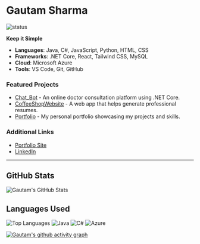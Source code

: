 # Gautam Sharma

![status](https://img.shields.io/badge/Status-Coding%20in%20Progress-brightgreen)

**Keep it Simple**

- **Languages**: Java, C#, JavaScript, Python, HTML, CSS
- **Frameworks**: .NET Core, React, Tailwind CSS, MySQL
- **Cloud**: Microsoft Azure
- **Tools**: VS Code, Git, GitHub

### Featured Projects
- [Chat_Bot](https://github.com/GautamSharma003/Chat_Bot) - An online doctor consultation platform using .NET Core.
- [CoffeeShopWebsite](https://github.com/GautamSharma003/CoffeeShopWebsite) - A web app that helps generate professional resumes.
- [Portfolio](https://github.com/GautamSharma003/PortfolioGS) - My personal portfolio showcasing my projects and skills.

### Additional Links
- [Portfolio Site](https://gautamsharma003.github.io/PortfolioGS/)
- [LinkedIn](https://www.linkedin.com/in/gautam-sharma-b13272220/)

---

## GitHub Stats
![Gautam's GitHub Stats](https://github-readme-stats.vercel.app/api?username=GautamSharma003&show_icons=true&theme=radical)

## Languages Used
![Top Languages](https://github-readme-stats.vercel.app/api/top-langs/?username=GautamSharma003&layout=compact&theme=radical)
![Java](https://img.shields.io/badge/Java-007396?style=for-the-badge&logo=java&logoColor=white)
![C#](https://img.shields.io/badge/C%23-239120?style=for-the-badge&logo=c-sharp&logoColor=white)
![Azure](https://img.shields.io/badge/Microsoft_Azure-0089D6?style=for-the-badge&logo=microsoft-azure&logoColor=white)

[![Gautam's github activity graph](https://activity-graph.herokuapp.com/graph?username=GautamSharma003&theme=dracula)](https://github.com/GautamSharma003)


<!--
**GautamSharma003/GautamSharma003** is a ✨ _special_ ✨ repository because its `README.md` (this file) appears on your GitHub profile.

Here are some ideas to get you started:

- 🔭 I’m currently working on ...
- 🌱 I’m currently learning ...
- 👯 I’m looking to collaborate on ...
- 🤔 I’m looking for help with ...
- 💬 Ask me about ...
- 📫 How to reach me: ...
- 😄 Pronouns: ...
- ⚡ Fun fact: ...
-->
